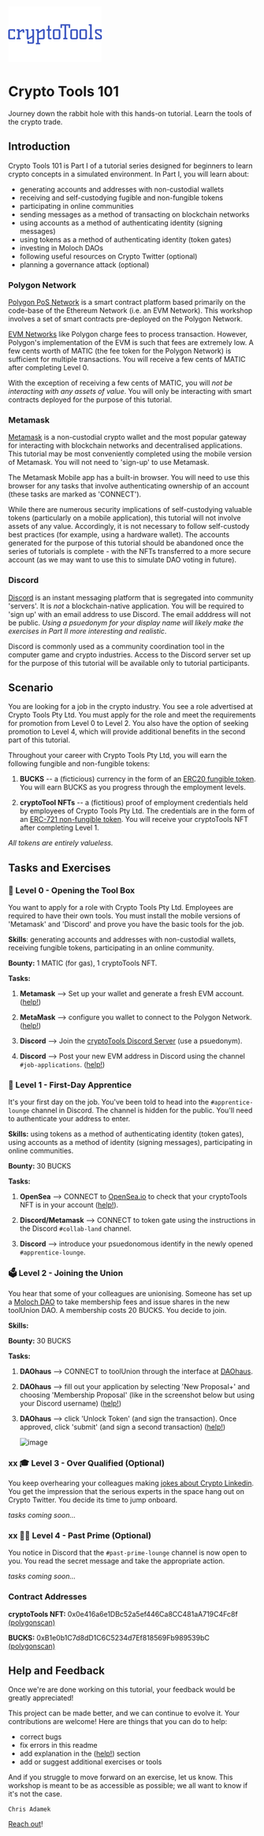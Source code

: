 ![cryptoToolsLogo](images/cryptoToolsLogo.jpg?raw=true "cryptoToolsLogo") 
# Crypto Tools 101
Journey down the rabbit hole with this hands-on tutorial. Learn the tools of the crypto trade. 

## Introduction

Crypto Tools 101 is Part I of a tutorial series designed for beginners to learn crypto concepts in a simulated environment. In Part I, you will learn about: 
- generating accounts and addresses with non-custodial wallets
- receiving and self-custodying fugible and non-fungible tokens
- participating in online communities
- sending messages as a method of transacting on blockchain networks
- using accounts as a method of authenticating identity (signing messages)
- using tokens as a method of authenticating identity (token gates)
- investing in Moloch DAOs
- following useful resources on Crypto Twitter (optional)
- planning a governance attack (optional)

### Polygon Network

[Polygon PoS Network](https://youtu.be/IijtdpAtOt0) is a smart contract platform based primarily on the code-base of the Ethereum Network (i.e. an EVM Network). This workshop involves a set of smart contracts pre-deployed on the Polygon Network.

[EVM Networks](https://www.alchemy.com/overviews/what-is-the-ethereum-virtual-machine-evm) like Polygon charge fees to process transaction. However, Polygon's implementation of the EVM is such that fees are extremely low. A few cents worth of MATIC (the fee token for the Polygon Network) is sufficient for multiple transactions. You will receive a few cents of MATIC after completing Level 0. 

With the exception of receiving a few cents of MATIC, you will *not be interacting with any assets of value*.  You will only be interacting with smart contracts deployed for the purpose of this tutorial. 

### Metamask

[Metamask](https://en.wikipedia.org/wiki/MetaMask) is a non-custodial crypto wallet and the most popular gateway for interacting with blockchain networks and decentralised applications.  This tutorial may be most conveniently completed using the mobile version of Metamask. You will not need to 'sign-up' to use Metamask. 

The Metamask Mobile app has a built-in browser. You will need to use this browser for any tasks that involve authenticating ownership of an account (these tasks are marked as 'CONNECT').

While there are numerous security implications of self-custodying valuable tokens (particularly on a mobile application), this tutorial will not involve assets of any value.  Accordingly, it is not necessary to follow self-custody best practices (for example, using a hardware wallet). The accounts generated for the purpose of this tutorial should be abandoned once the series of tutorials is complete - with the NFTs transferred to a more secure account (as we may want to use this to simulate DAO voting in future). 

### Discord

[Discord](https://en.wikipedia.org/wiki/Discord_(software)) is an instant messaging platform that is segregated into community 'servers'. It is _not_ a blockchain-native application. You will be required to 'sign up' with an email address to use Discord. The email adddress will not be public. *Using a psuedonym for your display name will likely make the exercises in Part II more interesting and realistic*. 

Discord is commonly used as a community coordination tool in the computer game and crypto industries. Access to the Discord server set up for the purpose of this tutorial will be available only to tutorial participants. 

## Scenario 

You are looking for a job in the crypto industry.  You see a role advertised at Crypto Tools Pty Ltd. You must apply for the role and meet the requirements for promotion from Level 0 to Level 2. You also have the option of seeking promotion to Level 4, which will provide additional benefits in the second part of this tutorial. 

Throughout your career with Crypto Tools Pty Ltd, you will earn the following fungible and non-fungible tokens: 

1. **BUCKS** -- a (ficticious) currency in the form of an [ERC20 fungible token](https://ethereum.org/en/developers/docs/standards/tokens/erc-20/).  You will earn BUCKS as you progress through the employment levels. 

2. **cryptoTool NFTs** -- a (fictitious) proof of employment credentials held by employees of Crypto Tools Pty Ltd.  The credentials are in the form of an [ERC-721 non-fungible token](https://ethereum.org/en/developers/docs/standards/tokens/erc-721/). You will receive your cryptoTools NFT after completing Level 1. 

*All tokens are entirely valueless.* 

## Tasks and Exercises 

### 🧰 Level 0 - Opening the Tool Box
You want to apply for a role with Crypto Tools Pty Ltd.  Employees are required to have their own tools. You must install the mobile versions of 'Metamask' and 'Discord' and prove you have the basic tools for the job. 

**Skills**: generating accounts and addresses with non-custodial wallets, receiving fungible tokens, participating in an online community.

**Bounty:** 1 MATIC (for gas), 1 cryptoTools NFT.

**Tasks:** 

1. **Metamask** --> Set up your wallet and generate a fresh EVM account. ([help!](/HELPME.md))

3. **MetaMask** --> configure you wallet to connect to the Polygon Network. ([help!](/HELPME.md))

3. **Discord** --> Join the [cryptoTools Discord Server](https://discord.gg/2qv6qtzm) (use a psuedonym). 

4. **Discord** --> Post your new EVM address in Discord using the channel `#job-applications`. ([help!](/HELPME.md))


### 👷 Level 1 - First-Day Apprentice 
It's your first day on the job. You've been told to head into the `#apprentice-lounge` channel in Discord. The channel is hidden for the public.  You'll need to authenticate your address to enter. 

**Skills:** using tokens as a method of authenticating identity (token gates), using accounts as a method of identity (signing messages), participating in online communities. 

**Bounty:** 30 BUCKS

**Tasks:**

1. **OpenSea** --> CONNECT to [OpenSea.io](https://opensea.io/account) to check that your cryptoTools NFT is in your account ([help!](/HELPME.md)).

2. **Discord/Metamask** --> CONNECT to token gate using the instructions in the Discord `#collab-land` channel. 

3. **Discord** --> introduce your psuedonomous identify in the newly opened `#apprentice-lounge`. 


### 🗳️ Level 2 - Joining the Union 
You hear that some of your colleagues are unionising. Someone has set up a [Moloch DAO](https://daohaus.club/docs#what-is-moloch) to take membership fees and issue shares in the new toolUnion DAO. A membership costs 20 BUCKS. You decide to join. 

**Skills:** 

**Bounty:** 30 BUCKS

**Tasks:** 

1. **DAOhaus** --> CONNECT to toolUnion through the interface at [DAOhaus](https://app.daohaus.club/dao/0x89/0x3a8b51b58799bf1459b0d2d1577fdb0f8e995dbe/).

2. **DAOhaus** --> fill out your application by selecting 'New Proposal+' and choosing 'Membership Proposal' (like in the screenshot below but using your Discord username) ([help!](/HELPME.md))

3. **DAOhaus** --> click 'Unlock Token' (and sign the transaction). Once approved, click 'submit' (and sign a second transaction) ([help!](/HELPME.md))

      ![image](https://user-images.githubusercontent.com/104967421/167417009-268591e1-681d-414c-8a23-3db7aaa081eb.png)


### xx 🎓 Level 3 - Over Qualified (Optional)
You keep overhearing your colleagues making [jokes about Crypto Linkedin](/Linkedin-jokes.md/). You get the impression that the serious experts in the space hang out on Crypto Twitter. You decide its time to jump onboard. 

*tasks coming soon...*


### xx 👴👵 Level 4 - Past Prime (Optional)
You notice in Discord that the `#past-prime-lounge` channel is now open to you. You read the secret message and take the appropriate action. 

*tasks coming soon...*


### Contract Addresses 

**cryptoTools NFT:** 0x0e416a6e1DBc52a5ef446Ca8CC481aA719C4Fc8f [(polygonscan)](https://polygonscan.com/address/0x0e416a6e1dbc52a5ef446ca8cc481aa719c4fc8f)

**BUCKS:** 0xB1e0b1C7d8dD1C6C5234d7Ef818569Fb989539bC [(polygonscan)](https://polygonscan.com/token/0xb1e0b1c7d8dd1c6c5234d7ef818569fb989539bc)

## Help and Feedback
Once we're are done working on this tutorial, your feedback would be greatly appreciated! 

This project can be made better, and we can continue to evolve it. Your contributions are welcome! Here are things that you can do to help:
- correct bugs 
- fix errors in this readme
- add explanation in the ([help!](/HELPME.md)) section
- add or suggest additional exercises or tools

And if you struggle to move forward on an exercise, let us know. This workshop is meant to be as accessible as possible; we all want to know if it's not the case.

```
Chris Adamek
```
[Reach out](https://twitter.com/ChrisJAdamek)!
